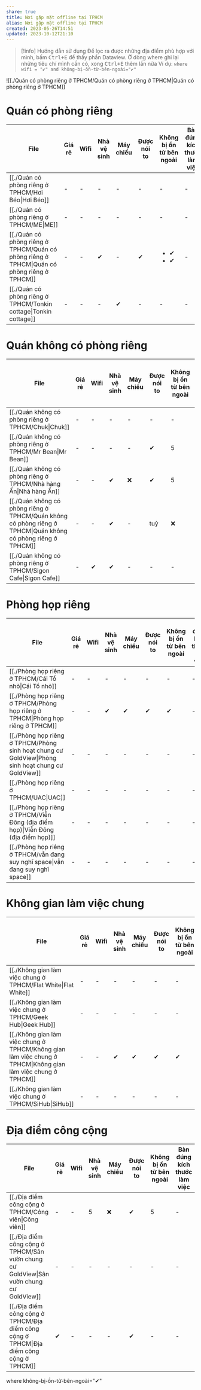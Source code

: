 ```yaml
---
share: true
title: Nơi gặp mặt offline tại TPHCM
alias: Nơi gặp mặt offline tại TPHCM
created: 2023-05-26T14:51
updated: 2023-10-12T21:10
---
```


> [!info] Hướng dẫn sử dụng
> Để lọc ra được những địa điểm phù hợp với mình, bấm <kbd>Ctrl+E</kbd> để thấy phần Dataview. Ở dòng where ghi lại những tiêu chí mình cần có, xong <kbd>Ctrl+E</kbd> thêm lần nữa
> Ví dụ:
> `where wifi = "✔" and không-bị-ồn-từ-bên-ngoài="✔" `

![[./Quán có phòng riêng ở TPHCM/Quán có phòng riêng ở TPHCM|Quán có phòng riêng ở TPHCM]]
# Quán có phòng riêng
| File                                                                                                                                                         | Giá rẻ | Wifi | Nhà vệ sinh | Máy chiếu | Được nói to | Không bị ồn từ bên ngoài      | Bàn đúng kích thước làm việc | Có thể vận động cơ thể | Nước ngon | Gần trung tâm | Ở lại tới 23h | Không gian tạo cảm hứng | Có loa mic |
| ------------------------------------------------------------------------------------------------------------------------------------------------------------ | ------ | ---- | ----------- | --------- | ----------- | ----------------------------- | ---------------------------- | ---------------------- | --------- | ------------- | ------------- | ----------------------- | ---------- |
| [[./Quán có phòng riêng ở TPHCM/Hơi Béo\|Hơi Béo]]                                         | \-     | \-   | \-          | \-        | \-          | \-                            | \-                           | ❌                      | \-        | \-            | \-            | \-                      | \-         |
| [[./Quán có phòng riêng ở TPHCM/ME\|ME]]                                                   | \-     | \-   | \-          | \-        | \-          | \-                            | \-                           | \-                     | ❌         | \-            | \-            | \-                      | ✔          |
| [[./Quán có phòng riêng ở TPHCM/Quán có phòng riêng ở TPHCM\|Quán có phòng riêng ở TPHCM]] | \-     | \-   | ✔           | \-        | ✔           | <ul><li>✔</li><li>✔</li></ul> | \-                           | ✔                      | \-        | \-            | \-            | \-                      | \-         |
| [[./Quán có phòng riêng ở TPHCM/Tonkin cottage\|Tonkin cottage]]                           | \-     | \-   | \-          | ✔         | \-          | \-                            | \-                           | \-                     | ✔         | \-            | \-            | ✔                       | \-         |

# Quán không có phòng riêng
| File                                                                                                                                                                           | Giá rẻ | Wifi | Nhà vệ sinh | Máy chiếu | Được nói to | Không bị ồn từ bên ngoài | Bàn đúng kích thước làm việc | Có thể vận động cơ thể | Nước ngon | Gần trung tâm | Ở lại tới 23h | Không gian tạo cảm hứng | Có loa mic |
| ------------------------------------------------------------------------------------------------------------------------------------------------------------------------------ | ------ | ---- | ----------- | --------- | ----------- | ------------------------ | ---------------------------- | ---------------------- | --------- | ------------- | ------------- | ----------------------- | ---------- |
| [[./Quán không có phòng riêng ở TPHCM/Chuk\|Chuk]]                                                           | \-     | \-   | \-          | \-        | \-          | \-                       | \-                           | \-                     | \-        | \-            | \-            | \-                      | \-         |
| [[./Quán không có phòng riêng ở TPHCM/Mr Bean\|Mr Bean]]                                                     | \-     | \-   | \-          | \-        | ✔           | 5                        | \-                           | 7                      | ✔         | \-            | \-            | 5                       | 0          |
| [[./Quán không có phòng riêng ở TPHCM/Nhà hàng Ấn\|Nhà hàng Ấn]]                                             | \-     | \-   | ✔           | ❌         | ✔           | 5                        | \-                           | 5                      | ✔         | \-            | \-            | ✔                       | ❌          |
| [[./Quán không có phòng riêng ở TPHCM/Quán không có phòng riêng ở TPHCM\|Quán không có phòng riêng ở TPHCM]] | \-     | \-   | ✔           | \-        | tuỳ         | ❌                        | \-                           | \-                     | \-        | \-            | \-            | \-                      | \-         |
| [[./Quán không có phòng riêng ở TPHCM/Sigon Cafe\|Sigon Cafe]]                                               | \-     | ✔    | ✔           | \-        | \-          | \-                       | \-                           | \-                     | \-        | \-            | \-            | \-                      | \-         |

# Phòng họp riêng
| File                                                                                                                                                                 | Giá rẻ | Wifi | Nhà vệ sinh | Máy chiếu | Được nói to | Không bị ồn từ bên ngoài | Bàn đúng kích thước làm việc | Có thể vận động cơ thể | Nước ngon | Gần trung tâm | Ở lại tới 23h | Không gian tạo cảm hứng | Có loa mic |
| -------------------------------------------------------------------------------------------------------------------------------------------------------------------- | ------ | ---- | ----------- | --------- | ----------- | ------------------------ | ---------------------------- | ---------------------- | --------- | ------------- | ------------- | ----------------------- | ---------- |
| [[./Phòng họp riêng ở TPHCM/Cái Tổ nhỏ\|Cái Tổ nhỏ]]                                               | \-     | \-   | \-          | \-        | \-          | \-                       | \-                           | \-                     | \-        | \-            | \-            | \-                      | \-         |
| [[./Phòng họp riêng ở TPHCM/Phòng họp riêng ở TPHCM\|Phòng họp riêng ở TPHCM]]                     | \-     | \-   | ✔           | ✔         | ✔           | ✔                        | \-                           | ✔                      | \-        | \-            | \-            | \-                      | ✔          |
| [[./Phòng họp riêng ở TPHCM/Phòng sinh hoạt chung cư GoldView\|Phòng sinh hoạt chung cư GoldView]] | \-     | \-   | \-          | \-        | \-          | \-                       | \-                           | \-                     | \-        | \-            | \-            | ✔, 1 lần/tháng          | \-         |
| [[./Phòng họp riêng ở TPHCM/UAC\|UAC]]                                                             | \-     | \-   | \-          | \-        | \-          | \-                       | \-                           | \-                     | \-        | \-            | \-            | \-                      | \-         |
| [[./Phòng họp riêng ở TPHCM/Viễn Đông (địa điểm họp)\|Viễn Đông (địa điểm họp)]]                   | \-     | \-   | \-          | \-        | \-          | \-                       | \-                           | \-                     | \-        | \-            | \-            | \-                      | \-         |
| [[./Phòng họp riêng ở TPHCM/vẫn đang suy nghĩ space\|vẫn đang suy nghĩ space]]                     | \-     | \-   | \-          | \-        | \-          | \-                       | \-                           | \-                     | \-        | \-            | \-            | \-                      | \-         |

# Không gian làm việc chung
| File                                                                                                                                                                           | Giá rẻ | Wifi | Nhà vệ sinh | Máy chiếu | Được nói to | Không bị ồn từ bên ngoài | Bàn đúng kích thước làm việc | Có thể vận động cơ thể | Nước ngon | Gần trung tâm | Ở lại tới 23h | Không gian tạo cảm hứng | Có loa mic |
| ------------------------------------------------------------------------------------------------------------------------------------------------------------------------------ | ------ | ---- | ----------- | --------- | ----------- | ------------------------ | ---------------------------- | ---------------------- | --------- | ------------- | ------------- | ----------------------- | ---------- |
| [[./Không gian làm việc chung ở TPHCM/Flat White\|Flat White]]                                               | \-     | \-   | \-          | \-        | \-          | \-                       | \-                           | \-                     | \-        | \-            | \-            | \-                      | \-         |
| [[./Không gian làm việc chung ở TPHCM/Geek Hub\|Geek Hub]]                                                   | \-     | \-   | \-          | \-        | \-          | \-                       | \-                           | \-                     | \-        | \-            | \-            | \-                      | \-         |
| [[./Không gian làm việc chung ở TPHCM/Không gian làm việc chung ở TPHCM\|Không gian làm việc chung ở TPHCM]] | \-     | \-   | ✔           | ✔         | ✔           | ✔                        | \-                           | ✔                      | \-        | \-            | \-            | \-                      | \-         |
| [[./Không gian làm việc chung ở TPHCM/SiHub\|SiHub]]                                                         | \-     | \-   | \-          | \-        | \-          | \-                       | \-                           | \-                     | \-        | \-            | \-            | \-                      | \-         |

# Địa điểm công cộng
| File                                                                                                                                                      | Giá rẻ | Wifi | Nhà vệ sinh | Máy chiếu | Được nói to | Không bị ồn từ bên ngoài | Bàn đúng kích thước làm việc | Có thể vận động cơ thể | Nước ngon | Gần trung tâm | Ở lại tới 23h | Không gian tạo cảm hứng | Có loa mic |
| --------------------------------------------------------------------------------------------------------------------------------------------------------- | ------ | ---- | ----------- | --------- | ----------- | ------------------------ | ---------------------------- | ---------------------- | --------- | ------------- | ------------- | ----------------------- | ---------- |
| [[./Địa điểm công cộng ở TPHCM/Công viên\|Công viên]]                                   | \-     | \-   | 5           | ❌         | ✔           | 5                        | \-                           | ✔                      | ❌         | \-            | \-            | ✔                       | ❌          |
| [[./Địa điểm công cộng ở TPHCM/Sân vườn chung cư GoldView\|Sân vườn chung cư GoldView]] | \-     | \-   | \-          | \-        | \-          | \-                       | \-                           | \-                     | \-        | \-            | \-            | \-                      | \-         |
| [[./Địa điểm công cộng ở TPHCM/Địa điểm công cộng ở TPHCM\|Địa điểm công cộng ở TPHCM]] | ✔      | \-   | \-          | \-        | ✔           | \-                       | \-                           | ✔                      | \-        | \-            | ✔             | ✔                       | \-         |

where không-bị-ồn-từ-bên-ngoài="✔" 
